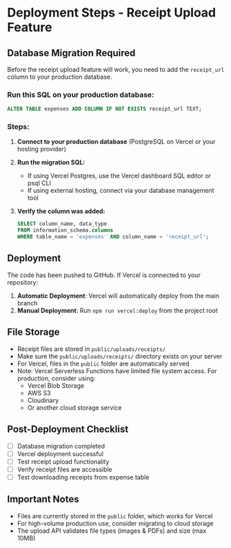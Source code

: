 # Deployment Steps - Receipt Upload Feature

## Database Migration Required

Before the receipt upload feature will work, you need to add the `receipt_url` column to your production database.

### Run this SQL on your production database:

```sql
ALTER TABLE expenses ADD COLUMN IF NOT EXISTS receipt_url TEXT;
```

### Steps:

1. **Connect to your production database** (PostgreSQL on Vercel or your hosting provider)

2. **Run the migration SQL:**
   - If using Vercel Postgres, use the Vercel dashboard SQL editor or psql CLI
   - If using external hosting, connect via your database management tool

3. **Verify the column was added:**
   ```sql
   SELECT column_name, data_type 
   FROM information_schema.columns 
   WHERE table_name = 'expenses' AND column_name = 'receipt_url';
   ```

## Deployment

The code has been pushed to GitHub. If Vercel is connected to your repository:

1. **Automatic Deployment**: Vercel will automatically deploy from the main branch
2. **Manual Deployment**: Run `npm run vercel:deploy` from the project root

## File Storage

- Receipt files are stored in `public/uploads/receipts/`
- Make sure the `public/uploads/receipts/` directory exists on your server
- For Vercel, files in the `public` folder are automatically served
- Note: Vercel Serverless Functions have limited file system access. For production, consider using:
  - Vercel Blob Storage
  - AWS S3
  - Cloudinary
  - Or another cloud storage service

## Post-Deployment Checklist

- [ ] Database migration completed
- [ ] Vercel deployment successful
- [ ] Test receipt upload functionality
- [ ] Verify receipt files are accessible
- [ ] Test downloading receipts from expense table

## Important Notes

- Files are currently stored in the `public` folder, which works for Vercel
- For high-volume production use, consider migrating to cloud storage
- The upload API validates file types (images & PDFs) and size (max 10MB)
